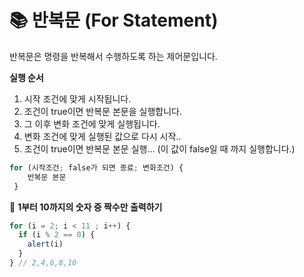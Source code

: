 # 📚 반복문 (For Statement)
반복문은 명령을 반복해서 수행하도록 하는 제어문입니다.

**실행 순서**
1. 시작 조건에 맞게 시작됩니다.
2. 조건이 true이면 반복문 본문을 실행합니다.
3. 그 이후 변화 조건에 맞게 실행됩니다.
4. 변화 조건에 맞게 실행된 값으로 다시 시작..
5. 조건이 true이면 반복문 본문 실행... (이 값이 false일 때 까지 실행합니다.)

```js
for (시작조건; false가 되면 종료; 변화조건) {
	반복문 본문
 }
 ```
📝 **1부터 10까지의 숫자 중 짝수만 출력하기**

```js
for (i = 2; i < 11 ; i++) {
  if (i % 2 == 0) {
    alert(i)
  }
} // 2,4,6,8,10
```
